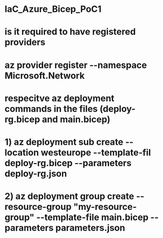 # IaC_Azure_Bicep_PoC1

# is it required to have registered providers
# az provider register --namespace Microsoft.Network

# respecitve az deployment commands in the files (deploy-rg.bicep and main.bicep)
# 1) az deployment sub create --location westeurope --template-fil deploy-rg.bicep --parameters  deploy-rg.json
# 2) az deployment group create --resource-group "my-resource-group" --template-file main.bicep --parameters parameters.json
